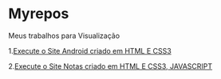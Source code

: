 # Myrepos
 Meus trabalhos para Visualização
<p></p>

 1.<a href="https://matheuslcnh.github.io/Myrepos/Android/android.html" target="_blank">Execute o Site Android criado em HTML E CSS3</a>

 <p></p>

 2.<a href="https://matheuslcnh.github.io/Myrepos/Javascript/Notas.html" target="_blank">Execute o Site Notas criado em HTML E CSS3, JAVASCRIPT</a>
 

